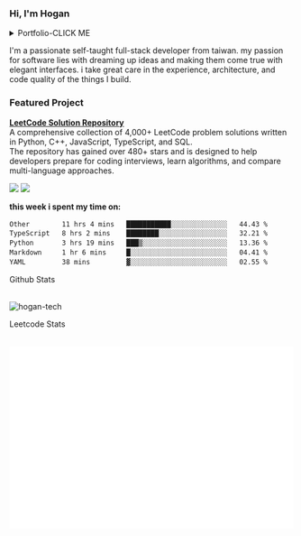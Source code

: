 ### Hi, I'm Hogan 

<details><summary>Portfolio-CLICK ME</summary>
NCKU Modular System：https://modular-course.science.ncku.edu.tw/index.php <br />
NCKU Bill Platform：https://pay.ufo.ncku.edu.tw/mobilepay/ <br />
NUTN USR：http://tfre.nutn.edu.tw/ <br />
Ansir：https://www.ansir.com.tw/ <br />
Ainimal：https://official.ainimal.io/#/ <br />
</details>

I'm a passionate self-taught full-stack developer from taiwan. my passion for software lies with dreaming up ideas and
making them come true with elegant interfaces. i take great care in the experience, architecture, and code quality of
the things I build.

### Featured Project
**[LeetCode Solution Repository](https://github.com/hogan-tech/leetcode-solution)**  
A comprehensive collection of 4,000+ LeetCode problem solutions written in Python, C++, JavaScript, TypeScript, and SQL.  
The repository has gained over 480+ stars and is designed to help developers prepare for coding interviews, learn algorithms, and compare multi-language approaches.



<span>

<img src="https://komarev.com/ghpvc/?username=hogan-tech&style=flat"  height="25">
<img src="https://img.shields.io/github/followers/hogan-tech?style=social" height="25" />
</span>

**this week i spent my time on:**
<br />

<!--START_SECTION:waka-->

```txt
Other        11 hrs 4 mins   ███████████░░░░░░░░░░░░░░   44.43 %
TypeScript   8 hrs 2 mins    ████████░░░░░░░░░░░░░░░░░   32.21 %
Python       3 hrs 19 mins   ███▒░░░░░░░░░░░░░░░░░░░░░   13.36 %
Markdown     1 hr 6 mins     █░░░░░░░░░░░░░░░░░░░░░░░░   04.41 %
YAML         38 mins         ▓░░░░░░░░░░░░░░░░░░░░░░░░   02.55 %
```

<!--END_SECTION:waka-->

Github Stats

<br />
<span>
<img src="https://github-readme-stats.vercel.app/api?username=hogan-tech&show_icons=true&theme=gruvbox" alt="hogan-tech" />
</span>

Leetcode Stats

<br />
<span>
<img src="./assets/leetcode.svg" alt="LeetCode Stats" />
</span>
<br />
